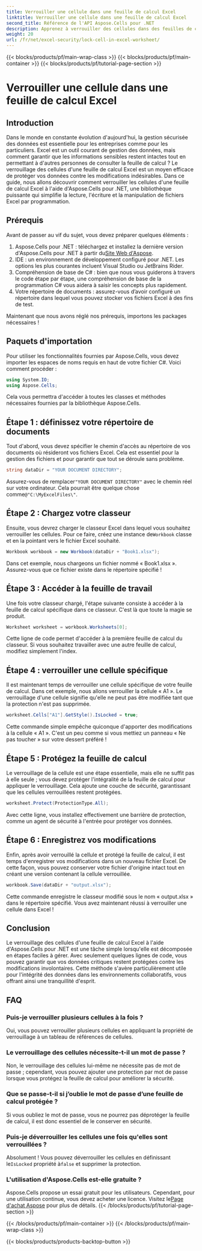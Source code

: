 ```yaml
---
title: Verrouiller une cellule dans une feuille de calcul Excel
linktitle: Verrouiller une cellule dans une feuille de calcul Excel
second_title: Référence de l'API Aspose.Cells pour .NET
description: Apprenez à verrouiller des cellules dans des feuilles de calcul Excel à l'aide d'Aspose.Cells pour .NET. Tutoriel simple étape par étape pour une gestion sécurisée des données.
weight: 20
url: /fr/net/excel-security/lock-cell-in-excel-worksheet/
---
```


{{< blocks/products/pf/main-wrap-class >}}
{{< blocks/products/pf/main-container >}}
{{< blocks/products/pf/tutorial-page-section >}}

# Verrouiller une cellule dans une feuille de calcul Excel

## Introduction

Dans le monde en constante évolution d'aujourd'hui, la gestion sécurisée des données est essentielle pour les entreprises comme pour les particuliers. Excel est un outil courant de gestion des données, mais comment garantir que les informations sensibles restent intactes tout en permettant à d'autres personnes de consulter la feuille de calcul ? Le verrouillage des cellules d'une feuille de calcul Excel est un moyen efficace de protéger vos données contre les modifications indésirables. Dans ce guide, nous allons découvrir comment verrouiller les cellules d'une feuille de calcul Excel à l'aide d'Aspose.Cells pour .NET, une bibliothèque puissante qui simplifie la lecture, l'écriture et la manipulation de fichiers Excel par programmation.

## Prérequis

Avant de passer au vif du sujet, vous devez préparer quelques éléments :

1.  Aspose.Cells pour .NET : téléchargez et installez la dernière version d'Aspose.Cells pour .NET à partir du[Site Web d'Aspose](https://releases.aspose.com/cells/net/).
2. IDE : un environnement de développement configuré pour .NET. Les options les plus courantes incluent Visual Studio ou JetBrains Rider.
3. Compréhension de base de C# : bien que nous vous guiderons à travers le code étape par étape, une compréhension de base de la programmation C# vous aidera à saisir les concepts plus rapidement.
4. Votre répertoire de documents : assurez-vous d’avoir configuré un répertoire dans lequel vous pouvez stocker vos fichiers Excel à des fins de test.

Maintenant que nous avons réglé nos prérequis, importons les packages nécessaires !

## Paquets d'importation

Pour utiliser les fonctionnalités fournies par Aspose.Cells, vous devez importer les espaces de noms requis en haut de votre fichier C#. Voici comment procéder :

```csharp
using System.IO;
using Aspose.Cells;
```

Cela vous permettra d'accéder à toutes les classes et méthodes nécessaires fournies par la bibliothèque Aspose.Cells.

## Étape 1 : définissez votre répertoire de documents

Tout d'abord, vous devez spécifier le chemin d'accès au répertoire de vos documents où résideront vos fichiers Excel. Cela est essentiel pour la gestion des fichiers et pour garantir que tout se déroule sans problème. 

```csharp
string dataDir = "YOUR DOCUMENT DIRECTORY";
```

 Assurez-vous de remplacer`"YOUR DOCUMENT DIRECTORY"` avec le chemin réel sur votre ordinateur. Cela pourrait être quelque chose comme`@"C:\MyExcelFiles\"`.

## Étape 2 : Chargez votre classeur

Ensuite, vous devrez charger le classeur Excel dans lequel vous souhaitez verrouiller les cellules. Pour ce faire, créez une instance de`Workbook` classe et en la pointant vers le fichier Excel souhaité.

```csharp
Workbook workbook = new Workbook(dataDir + "Book1.xlsx");
```

Dans cet exemple, nous chargeons un fichier nommé « Book1.xlsx ». Assurez-vous que ce fichier existe dans le répertoire spécifié !

## Étape 3 : Accéder à la feuille de travail

Une fois votre classeur chargé, l'étape suivante consiste à accéder à la feuille de calcul spécifique dans ce classeur. C'est là que toute la magie se produit. 

```csharp
Worksheet worksheet = workbook.Worksheets[0];
```

Cette ligne de code permet d'accéder à la première feuille de calcul du classeur. Si vous souhaitez travailler avec une autre feuille de calcul, modifiez simplement l'index.

## Étape 4 : verrouiller une cellule spécifique 

Il est maintenant temps de verrouiller une cellule spécifique de votre feuille de calcul. Dans cet exemple, nous allons verrouiller la cellule « A1 ». Le verrouillage d'une cellule signifie qu'elle ne peut pas être modifiée tant que la protection n'est pas supprimée.

```csharp
worksheet.Cells["A1"].GetStyle().IsLocked = true;
```

Cette commande simple empêche quiconque d'apporter des modifications à la cellule « A1 ». C'est un peu comme si vous mettiez un panneau « Ne pas toucher » sur votre dessert préféré !

## Étape 5 : Protégez la feuille de calcul

Le verrouillage de la cellule est une étape essentielle, mais elle ne suffit pas à elle seule ; vous devez protéger l'intégralité de la feuille de calcul pour appliquer le verrouillage. Cela ajoute une couche de sécurité, garantissant que les cellules verrouillées restent protégées.

```csharp
worksheet.Protect(ProtectionType.All);
```

Avec cette ligne, vous installez effectivement une barrière de protection, comme un agent de sécurité à l'entrée pour protéger vos données.

## Étape 6 : Enregistrez vos modifications

Enfin, après avoir verrouillé la cellule et protégé la feuille de calcul, il est temps d'enregistrer vos modifications dans un nouveau fichier Excel. De cette façon, vous pouvez conserver votre fichier d'origine intact tout en créant une version contenant la cellule verrouillée.

```csharp
workbook.Save(dataDir + "output.xlsx");
```

Cette commande enregistre le classeur modifié sous le nom « output.xlsx » dans le répertoire spécifié. Vous avez maintenant réussi à verrouiller une cellule dans Excel !

## Conclusion

Le verrouillage des cellules d'une feuille de calcul Excel à l'aide d'Aspose.Cells pour .NET est une tâche simple lorsqu'elle est décomposée en étapes faciles à gérer. Avec seulement quelques lignes de code, vous pouvez garantir que vos données critiques restent protégées contre les modifications involontaires. Cette méthode s'avère particulièrement utile pour l'intégrité des données dans les environnements collaboratifs, vous offrant ainsi une tranquillité d'esprit.

## FAQ

### Puis-je verrouiller plusieurs cellules à la fois ?
Oui, vous pouvez verrouiller plusieurs cellules en appliquant la propriété de verrouillage à un tableau de références de cellules.

### Le verrouillage des cellules nécessite-t-il un mot de passe ?
Non, le verrouillage des cellules lui-même ne nécessite pas de mot de passe ; cependant, vous pouvez ajouter une protection par mot de passe lorsque vous protégez la feuille de calcul pour améliorer la sécurité.

### Que se passe-t-il si j’oublie le mot de passe d’une feuille de calcul protégée ?
Si vous oubliez le mot de passe, vous ne pourrez pas déprotéger la feuille de calcul, il est donc essentiel de le conserver en sécurité.

### Puis-je déverrouiller les cellules une fois qu'elles sont verrouillées ?
 Absolument ! Vous pouvez déverrouiller les cellules en définissant le`IsLocked` propriété à`false` et supprimer la protection.

### L'utilisation d'Aspose.Cells est-elle gratuite ?
Aspose.Cells propose un essai gratuit pour les utilisateurs. Cependant, pour une utilisation continue, vous devez acheter une licence. Visitez le[Page d'achat Aspose](https://purchase.aspose.com/buy) pour plus de détails.
{{< /blocks/products/pf/tutorial-page-section >}}

{{< /blocks/products/pf/main-container >}}
{{< /blocks/products/pf/main-wrap-class >}}

{{< blocks/products/products-backtop-button >}}
